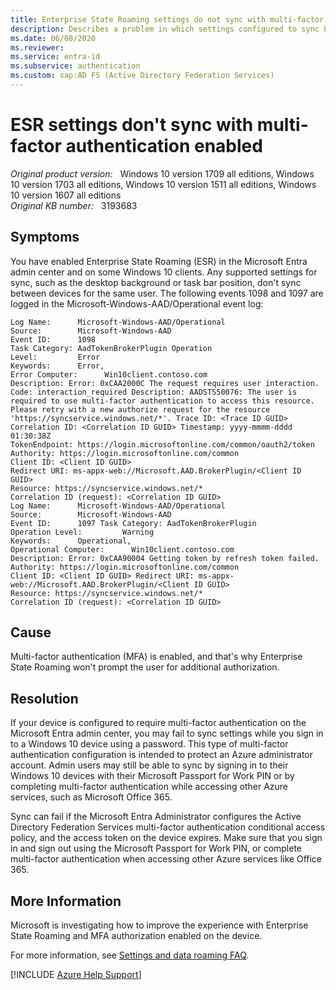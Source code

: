 ```yaml
---
title: Enterprise State Roaming settings do not sync with multi-factor authentication enabled
description: Describes a problem in which settings configured to sync between devices with Enterprise State Roaming don't sync, and Event ID 1098 is logged with the description.
ms.date: 06/08/2020
ms.reviewer: 
ms.service: entra-id
ms.subservice: authentication
ms.custom: sap:AD FS (Active Directory Federation Services)
---
```

# ESR settings don't sync with multi-factor authentication enabled

_Original product version:_ &nbsp; Windows 10 version 1709 all editions, Windows 10 version 1703 all editions, Windows 10 version 1511 all editions, Windows 10 version 1607 all editions  
_Original KB number:_ &nbsp; 3193683

## Symptoms

You have enabled Enterprise State Roaming (ESR) in the Microsoft Entra admin center and on some Windows 10 clients. Any supported settings for sync, such as the desktop background or task bar position, don't sync between devices for the same user. The following events 1098 and 1097 are logged in the Microsoft-Windows-AAD/Operational event log:

```console
Log Name:      Microsoft-Windows-AAD/Operational
Source:        Microsoft-Windows-AAD
Event ID:      1098
Task Category: AadTokenBrokerPlugin Operation
Level:         Error
Keywords:      Error,
Error Computer:      Win10client.contoso.com
Description: Error: 0xCAA2000C The request requires user interaction. Code: interaction_required Description: AADSTS50076: The user is required to use multi-factor authentication to access this resource. Please retry with a new authorize request for the resource 'https://syncservice.windows.net/*'. Trace ID: <Trace ID GUID> Correlation ID: <Correlation ID GUID> Timestamp: yyyy-mmmm-dddd 01:30:38Z
TokenEndpoint: https://login.microsoftonline.com/common/oauth2/token Authority: https://login.microsoftonline.com/common
Client ID: <Client ID GUID>
Redirect URI: ms-appx-web://Microsoft.AAD.BrokerPlugin/<Client ID GUID>
Resource: https://syncservice.windows.net/*
Correlation ID (request): <Correlation ID GUID>
Log Name:      Microsoft-Windows-AAD/Operational
Source:        Microsoft-Windows-AAD
Event ID:      1097 Task Category: AadTokenBrokerPlugin
Operation Level:         Warning
Keywords:      Operational,
Operational Computer:      Win10client.contoso.com
Description: Error: 0xCAA90004 Getting token by refresh token failed.
Authority: https://login.microsoftonline.com/common
Client ID: <Client ID GUID> Redirect URI: ms-appx-web://Microsoft.AAD.BrokerPlugin/<Client ID GUID>
Resource: https://syncservice.windows.net/*
Correlation ID (request): <Correlation ID GUID>
```

## Cause

Multi-factor authentication (MFA) is enabled, and that's why Enterprise State Roaming won't prompt the user for additional authorization.

## Resolution

If your device is configured to require multi-factor authentication on the Microsoft Entra admin center, you may fail to sync settings while you sign in to a Windows 10 device using a password. This type of multi-factor authentication configuration is intended to protect an Azure administrator account. Admin users may still be able to sync by signing in to their Windows 10 devices with their Microsoft Passport for Work PIN or by completing multi-factor authentication while accessing other Azure services, such as Microsoft Office 365.

Sync can fail if the Microsoft Entra Administrator configures the Active Directory Federation Services multi-factor authentication conditional access policy, and the access token on the device expires. Make sure that you sign in and sign out using the Microsoft Passport for Work PIN, or complete multi-factor authentication when accessing other Azure services like Office 365.

## More Information

Microsoft is investigating how to improve the experience with Enterprise State Roaming and MFA authorization enabled on the device.

For more information, see [Settings and data roaming FAQ](/azure/active-directory/devices/enterprise-state-roaming-faqs).

[!INCLUDE [Azure Help Support](../../../includes/azure-help-support.md)]
